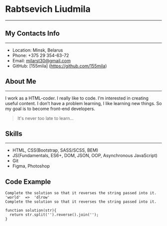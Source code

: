 # Rabtsevich Liudmila

---

## My Contacts Info

---

- Location: Minsk, Belarus
- Phone: +375 29 354-63-72
- Email: milarst30@gmail.com
- GitHub: [155mila] (https://github.com/155mila)

## About Me

---

I work as a HTML-coder. I really like to code. I’m interested in creating useful content. I don’t have a problem learning, I like learning new things. So my goal is to become front-end developers.

> It's never too late to learn...

## Skills

---

- HTML, CSS(Bootstrap, SASS/SCSS, BEM)
- JS(Fundamentals, ES6+, DOM, JSON, OOP, Asynchronous JavaScript)
- Git
- Figma, Photoshop

## Code Example

```
Complete the solution so that it reverses the string passed into it.
'world'  =>  'dlrow'
Complete the solution so that it reverses the string passed into it.

function solution(str){
  return str.split('').reverse().join('');
}
```
